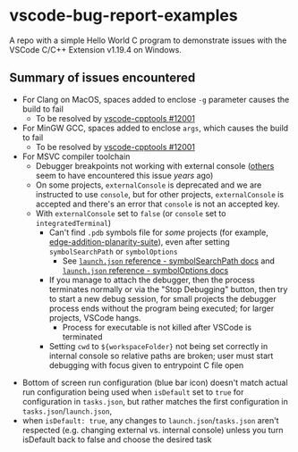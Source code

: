 # vscode-bug-report-examples
A repo with a simple Hello World C program to demonstrate issues with the VSCode C/C++ Extension v1.19.4 on Windows.

## Summary of issues encountered
* For Clang on MacOS, spaces added to enclose `-g` parameter causes the build to fail
    * To be resolved by [vscode-cpptools #12001](https://github.com/microsoft/vscode-cpptools/issues/12001)
* For MinGW GCC, spaces added to enclose `args`, which causes the build to fail
    * To be resolved by [vscode-cpptools #12001](https://github.com/microsoft/vscode-cpptools/issues/12001)
* For MSVC compiler toolchain
    * Debugger breakpoints not working with external console ([others](https://stackoverflow.com/questions/53108690/visual-studio-code-c-debugger-doesnt-start) seem to have encountered this issue _years_ ago)
    * On some projects, `externalConsole` is deprecated and we are instructed to use `console`, but for other projects, `externalConsole` is accepted and there's an error that `console` is not an accepted key.
    * With `externalConsole` set to `false` (or `console` set to `integratedTerminal`)
        * Can't find `.pdb` symbols file for _some_ projects (for example, [edge-addition-planarity-suite](https://github.com/graph-algorithms/edge-addition-planarity-suite)), even after setting `symbolSearchPath` or `symbolOptions`
            * See [`launch.json` reference - symbolSearchPath docs](https://code.visualstudio.com/docs/cpp/launch-json-reference#_symbolsearchpath) and [`launch.json` reference - symbolOptions docs](https://code.visualstudio.com/docs/cpp/launch-json-reference#_symbol-options)
        * If you manage to attach the debugger, then the process terminates normally or via the "Stop Debugging" button, then try to start a new debug session, for small projects the debugger process ends without the program being executed; for larger projects, VSCode hangs.
            * Process for executable is not killed after VSCode is terminated
        * Setting `cwd` to `${workspaceFolder}` not being set correctly in internal console so relative paths are broken; user must start debugging with focus given to entrypoint C file open
- Bottom of screen run configuration (blue bar icon) doesn't match actual run configuration being used when `isDefault` set to `true` for configuration in `tasks.json`, but rather matches the first configuration in `tasks.json`/`launch.json`,
- when `isDefault: true`, any changes to `launch.json`/`tasks.json` aren't respected (e.g. changing external vs. internal console) unless you turn isDefault back to false and choose the desired task
